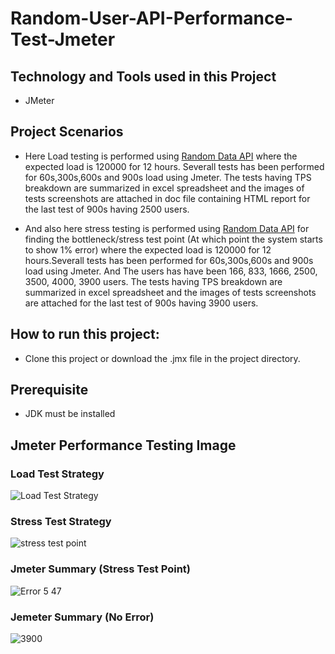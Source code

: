 # Random-User-API-Performance-Test-Jmeter

## Technology and Tools used in this Project
- JMeter

## Project Scenarios
 - Here Load testing is performed using [Random Data API](https://random-data-api.com/api/v2/users) where the expected load is 120000 for 12 hours. 
   Severall tests has been performed for 60s,300s,600s and 900s load using Jmeter. The tests having TPS breakdown are summarized in excel spreadsheet and the images 
   of tests screenshots are attached in doc file containing HTML report for the last test of 900s having 2500 users.
   
 - And also here stress testing is performed using [Random Data API](https://random-data-api.com/api/v2/users) for finding the bottleneck/stress test point 
   (At which point the system starts to show 1% error) where the expected load is 120000 for 12 hours.Severall tests has been performed for 60s,300s,600s and 900s load    using Jmeter. And The users has have been 166, 833, 1666, 2500, 3500, 4000, 3900 users.  The tests having TPS breakdown are summarized in excel spreadsheet and the    images of tests screenshots are attached for the last test of 900s having 3900 users.

## How to run this project:
 - Clone this project or download the .jmx file in the project directory.

 ## Prerequisite
  - JDK must be installed
  
 ## Jmeter Performance Testing Image
 
 ### Load Test Strategy
 
 ![Load Test Strategy](https://user-images.githubusercontent.com/58990500/193929123-2d73006f-9819-4f90-a2cd-1cccfc035fcb.PNG)

 ### Stress Test Strategy 
 
 ![stress test point](https://user-images.githubusercontent.com/58990500/193929325-dfc0608b-babd-4ff1-b47d-454c02a872d6.PNG)
 
 ### Jmeter Summary (Stress Test Point)
 
![Error 5 47](https://user-images.githubusercontent.com/58990500/193929705-7b3b012b-95c0-49f7-9cf1-af60d0178753.PNG)

### Jemeter Summary (No Error)

![3900](https://user-images.githubusercontent.com/58990500/193929809-fd3deb75-0f84-47fc-ab84-c20d48b4f387.PNG)
